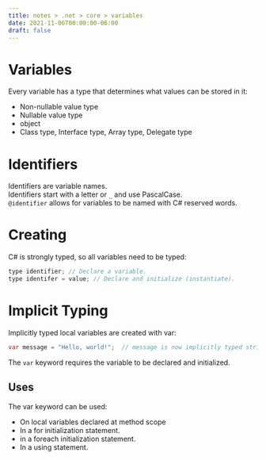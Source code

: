 ```yaml
---
title: notes > .net > core > variables
date: 2021-11-06T00:00:00-06:00
draft: false
---
```


# Variables
Every variable has a type that determines what values can be stored in it:
- Non-nullable value type
- Nullable value type
- object
- Class type, Interface type, Array type, Delegate type

# Identifiers
Identifiers are variable names.  
Identifiers start with a letter or `_` and use PascalCase.  
`@identifier` allows for variables to be named with C# reserved words.

# Creating
C# is strongly typed, so all variables need to be typed: 
```cs 
type identifier; // Declare a variable.
type identifer = value;	// Declare and initialize (instantiate).
```

# Implicit Typing
Implicitly typed local variables are created with var:
```cs
var message = "Hello, world!";	// message is now implicitly typed string.
```

The `var` keyword requires the variable to be declared and initialized.

## Uses
The var keyword can be used:
- On local variables declared at method scope
- In a for initialization statement.
- in a foreach initialization statement.
- In a using statement.
